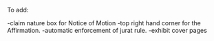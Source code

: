 To add:

-claim nature box for Notice of Motion
-top right hand corner for the Affirmation.
-automatic enforcement of jurat rule.
-exhibit cover pages


